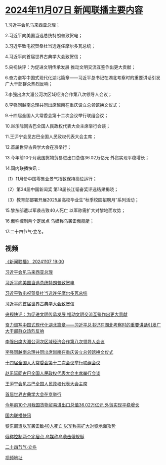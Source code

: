 # [2024年11月07日 新闻联播主要内容](https://tv.cctv.com/lm/xwlb/day/20241107.shtml)

1.习近平会见马来西亚总理；

2.习近平向美国当选总统特朗普致贺电；

3.习近平致电祝贺桑杜当选连任摩尔多瓦总统；

4.习近平向首届世界古典学大会致贺信；

5.央视快评：为促进文明传承发展 推动文明交流互鉴作出更大贡献；

6.奋力谱写中国式现代化湖北篇章——习近平总书记在湖北考察时的重要讲话引发广大干部群众热烈反响；

7.李强出席大湄公河次区域经济合作第八次领导人会议；

8.李强同越南总理共同出席越南在重庆设立总领馆换文仪式；

9.十四届全国人大常委会第十二次会议举行联组会议；

10.赵乐际同古巴全国人民政权代表大会主席举行会谈；

11.王沪宁会见古巴全国人民政权代表大会主席；

12.首届世界古典学大会在京举行；

13.今年前10个月我国货物贸易进出口总值36.02万亿元 外贸实现平稳增长；

14.国内联播快讯：

（1）11月份中国零售业景气指数保持高位运行；

（2）第34届中国新闻奖 第18届长江韬奋奖评选结果揭晓；

（3）教育部部署开展2025届高校毕业生“秋季校园招聘月”系列活动；

15.黎东部遭以军袭击致40人死亡 以军称需扩大对黎地面攻势；

16.俄称控制两个定居点 乌媒称乌袭击俄舰艇；

17.二十四节气·立冬。

## 视频

[《新闻联播》 20241107 19:00](https://tv.cctv.com/2024/11/07/VIDEkRaf6nYSiXKFqd1oWMom241107.shtml)

[习近平会见马来西亚总理](https://tv.cctv.com/2024/11/07/VIDEybmFYcHuknTMED3fIzKS241107.shtml)

[习近平向美国当选总统特朗普致贺电](https://tv.cctv.com/2024/11/07/VIDEZjWqvnRwINCK3ZgLbYE5241107.shtml)

[习近平致电祝贺桑杜当选连任摩尔多瓦总统](https://tv.cctv.com/2024/11/07/VIDEDZIrStrW9Cqg7A8maWeU241107.shtml)

[习近平向首届世界古典学大会致贺信](https://tv.cctv.com/2024/11/07/VIDEbZUFULidbVBY1tjI9VVY241107.shtml)

[央视快评：为促进文明传承发展 推动文明交流互鉴作出更大贡献](https://tv.cctv.com/2024/11/07/VIDEXqKeZNkWZRViu0OBAyIp241107.shtml)

[奋力谱写中国式现代化湖北篇章——习近平总书记在湖北考察时的重要讲话引发广大干部群众热烈反响](https://tv.cctv.com/2024/11/07/VIDEP9NR2gBjdJNVxqSDy9Df241107.shtml)

[李强出席大湄公河次区域经济合作第八次领导人会议](https://tv.cctv.com/2024/11/07/VIDE09wGhVrDB1PJXAM0qclT241107.shtml)

[李强同越南总理共同出席越南在重庆设立总领馆换文仪式](https://tv.cctv.com/2024/11/07/VIDEWZjZxWCGq6WiatK3tGjZ241107.shtml)

[十四届全国人大常委会第十二次会议举行联组会议](https://tv.cctv.com/2024/11/07/VIDEwUcX1PHiTlem4RPHgqra241107.shtml)

[赵乐际同古巴全国人民政权代表大会主席举行会谈](https://tv.cctv.com/2024/11/07/VIDEM6so2oihL7eR5kteuwQQ241107.shtml)

[王沪宁会见古巴全国人民政权代表大会主席](https://tv.cctv.com/2024/11/07/VIDEVxW04n1LOL4nIofmZerP241107.shtml)

[首届世界古典学大会在京举行](https://tv.cctv.com/2024/11/07/VIDEBtIqhTQ9zpDy7namGvNX241107.shtml)

[今年前10个月我国货物贸易进出口总值36.02万亿元 外贸实现平稳增长](https://tv.cctv.com/2024/11/07/VIDE08wNclsvCa60ikNqZWPY241107.shtml)

[国内联播快讯](https://tv.cctv.com/2024/11/07/VIDERAp9Tj1YtUSWviTPqjjK241107.shtml)

[黎东部遭以军袭击致40人死亡 以军称需扩大对黎地面攻势](https://tv.cctv.com/2024/11/07/VIDEKnPwxTCIrGHwYEzUpX1H241107.shtml)

[俄称控制两个定居点 乌媒称乌袭击俄舰艇](https://tv.cctv.com/2024/11/07/VIDEdEcIe4bEwFEvAlfj1moA241107.shtml)

[二十四节气·立冬](https://tv.cctv.com/2024/11/07/VIDEW1k7X3mDdtosT2Iecqqq241107.shtml)

[视频地址](https://tv.cctv.com/lm/xwlb/day/20241107.shtml) 

